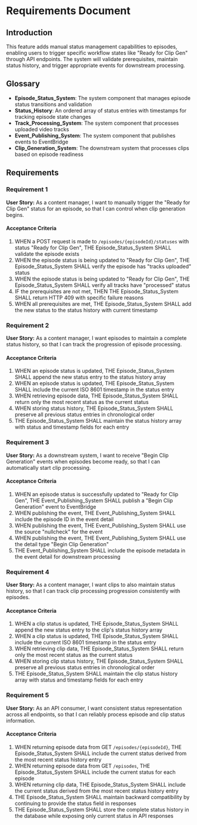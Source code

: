 # Requirements Document

## Introduction

This feature adds manual status management capabilities to episodes, enabling users to trigger specific workflow states like "Ready for Clip Gen" through API endpoints. The system will validate prerequisites, maintain status history, and trigger appropriate events for downstream processing.

## Glossary

- **Episode_Status_System**: The system component that manages episode status transitions and validation
- **Status_History**: An ordered array of status entries with timestamps for tracking episode state changes
- **Track_Processing_System**: The system component that processes uploaded video tracks
- **Event_Publishing_System**: The system component that publishes events to EventBridge
- **Clip_Generation_System**: The downstream system that processes clips based on episode readiness

## Requirements

### Requirement 1

**User Story:** As a content manager, I want to manually trigger the "Ready for Clip Gen" status for an episode, so that I can control when clip generation begins.

#### Acceptance Criteria

1. WHEN a POST request is made to `/episodes/{episodeId}/statuses` with status "Ready for Clip Gen", THE Episode_Status_System SHALL validate the episode exists
2. WHEN the episode status is being updated to "Ready for Clip Gen", THE Episode_Status_System SHALL verify the episode has "tracks uploaded" status
3. WHEN the episode status is being updated to "Ready for Clip Gen", THE Episode_Status_System SHALL verify all tracks have "processed" status
4. IF the prerequisites are not met, THEN THE Episode_Status_System SHALL return HTTP 409 with specific failure reasons
5. WHEN all prerequisites are met, THE Episode_Status_System SHALL add the new status to the status history with current timestamp

### Requirement 2

**User Story:** As a content manager, I want episodes to maintain a complete status history, so that I can track the progression of episode processing.

#### Acceptance Criteria

1. WHEN an episode status is updated, THE Episode_Status_System SHALL append the new status entry to the status history array
2. WHEN an episode status is updated, THE Episode_Status_System SHALL include the current ISO 8601 timestamp in the status entry
3. WHEN retrieving episode data, THE Episode_Status_System SHALL return only the most recent status as the current status
4. WHEN storing status history, THE Episode_Status_System SHALL preserve all previous status entries in chronological order
5. THE Episode_Status_System SHALL maintain the status history array with status and timestamp fields for each entry

### Requirement 3

**User Story:** As a downstream system, I want to receive "Begin Clip Generation" events when episodes become ready, so that I can automatically start clip processing.

#### Acceptance Criteria

1. WHEN an episode status is successfully updated to "Ready for Clip Gen", THE Event_Publishing_System SHALL publish a "Begin Clip Generation" event to EventBridge
2. WHEN publishing the event, THE Event_Publishing_System SHALL include the episode ID in the event detail
3. WHEN publishing the event, THE Event_Publishing_System SHALL use the source "nullcheck" for the event
4. WHEN publishing the event, THE Event_Publishing_System SHALL use the detail type "Begin Clip Generation"
5. THE Event_Publishing_System SHALL include the episode metadata in the event detail for downstream processing

### Requirement 4

**User Story:** As a content manager, I want clips to also maintain status history, so that I can track clip processing progression consistently with episodes.

#### Acceptance Criteria

1. WHEN a clip status is updated, THE Episode_Status_System SHALL append the new status entry to the clip's status history array
2. WHEN a clip status is updated, THE Episode_Status_System SHALL include the current ISO 8601 timestamp in the status entry
3. WHEN retrieving clip data, THE Episode_Status_System SHALL return only the most recent status as the current status
4. WHEN storing clip status history, THE Episode_Status_System SHALL preserve all previous status entries in chronological order
5. THE Episode_Status_System SHALL maintain the clip status history array with status and timestamp fields for each entry

### Requirement 5

**User Story:** As an API consumer, I want consistent status representation across all endpoints, so that I can reliably process episode and clip status information.

#### Acceptance Criteria

1. WHEN returning episode data from GET `/episodes/{episodeId}`, THE Episode_Status_System SHALL include the current status derived from the most recent status history entry
2. WHEN returning episode data from GET `/episodes`, THE Episode_Status_System SHALL include the current status for each episode
3. WHEN returning clip data, THE Episode_Status_System SHALL include the current status derived from the most recent status history entry
4. THE Episode_Status_System SHALL maintain backward compatibility by continuing to provide the status field in responses
5. THE Episode_Status_System SHALL store the complete status history in the database while exposing only current status in API responses
